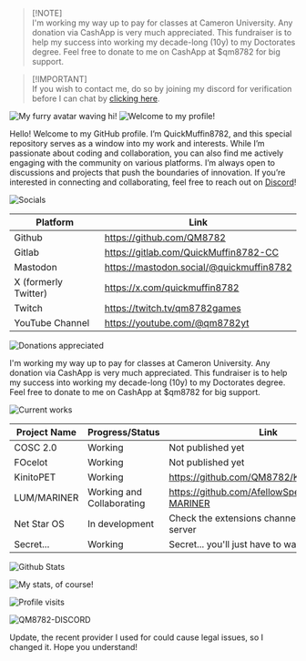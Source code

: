 > [!NOTE]\
> I'm working my way up to pay for classes at Cameron University. Any donation via CashApp is very much appreciated. This fundraiser is to help my success into working my decade-long (10y) to my Doctorates degree. Feel free to donate to me on CashApp at $qm8782 for big support.

> [!IMPORTANT]\
> If you wish to contact me, do so by joining my discord for verification before I can chat by [clicking here](https://tinyurl.com/QM8782-DISCORD).

![My furry avatar waving hi!](https://github.com/QM8782/QM8782/blob/main/hi.png?raw=true)
![Welcome to my profile!](https://readme-typing-svg.herokuapp.com?font=Micro+5&size=100&duration=2000&pause=1000&color=F7F7F7&vCenter=true&repeat=false&random=false&width=720&height=84&lines=Welcome+to+my+profile!)

Hello! Welcome to my GitHub profile. I’m QuickMuffin8782, and this special repository serves as a window into my work and interests. While I’m passionate about coding and collaboration, you can also find me actively engaging with the community on various platforms. I’m always open to discussions and projects that push the boundaries of innovation. If you’re interested in connecting and collaborating, feel free to reach out on [Discord](https://tinyurl.com/QM8782-DISCORD)!

![Socials](https://readme-typing-svg.herokuapp.com?font=Micro+5&size=100&duration=2000&pause=1000&color=F7F7F7&vCenter=true&repeat=false&random=false&width=720&height=84&lines=Socials)

| Platform | Link | 
| --- | --- | 
| Github | https://github.com/QM8782 |
| Gitlab | https://gitlab.com/QuickMuffin8782-CC |
| Mastodon | https://mastodon.social/@quickmuffin8782 |
| X (formerly Twitter) | https://x.com/quickmuffin8782 |
| Twitch | https://twitch.tv/qm8782games |
| YouTube Channel | https://youtube.com/@qm8782yt |

![Donations appreciated](https://readme-typing-svg.herokuapp.com?font=Micro+5&size=100&duration=2000&pause=1000&color=F7F7F7&vCenter=true&repeat=false&random=false&width=720&height=84&lines=Donations+Appreciated)

I'm working my way up to pay for classes at Cameron University. Any donation via CashApp is very much appreciated. This fundraiser is to help my success into working my decade-long (10y) to my Doctorates degree. Feel free to donate to me on CashApp at $qm8782 for big support.

![Current works](https://readme-typing-svg.herokuapp.com?font=Micro+5&size=100&duration=2000&pause=1000&color=F7F7F7&vCenter=true&repeat=false&random=false&width=720&height=84&lines=Current+works)

|Project Name| Progress/Status | Link | 
|--|--|--|
| COSC 2.0 | Working | Not published yet |
| FOcelot | Working | Not published yet |
| KinitoPET | Working | https://github.com/QM8782/KinitoPET |
| LUM/MARINER | Working and Collaborating | https://github.com/AfellowSpeedrunner/LUM-MARINER |
| Net Star OS | In development | Check the extensions channel on my Discord server |
| Secret... | Working | Secret... you'll just have to wait... |



![Github Stats](https://readme-typing-svg.herokuapp.com?font=Micro+5&size=100&duration=2000&pause=1000&color=F7F7F7&vCenter=true&repeat=false&random=false&width=720&height=84&lines=Github+Stats)

![My stats, of course!](https://github-readme-stats.vercel.app/api?username=QM8782&show_icons=true&theme=dark#gh-dark-mode-only)

![Profile visits](https://readme-typing-svg.herokuapp.com?font=Micro+5&size=100&duration=2000&pause=1000&color=F7F7F7&vCenter=true&repeat=false&random=false&width=720&height=84&lines=Profile+visits)

![QM8782-DISCORD](https://komarev.com/ghpvc/?username=QM8782)

Update, the recent provider I used for could cause legal issues, so I changed it. Hope you understand!
